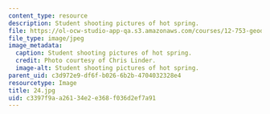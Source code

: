 ```yaml
---
content_type: resource
description: Student shooting pictures of hot spring.
file: https://ol-ocw-studio-app-qa.s3.amazonaws.com/courses/12-753-geodynamics-seminar-spring-2006/c3397f9aa26134e2e368f036d2ef7a91_24.jpg
file_type: image/jpeg
image_metadata:
  caption: Student shooting pictures of hot spring.
  credit: Photo courtesy of Chris Linder.
  image-alt: Student shooting pictures of hot spring.
parent_uid: c3d972e9-df6f-b026-6b2b-4704032328e4
resourcetype: Image
title: 24.jpg
uid: c3397f9a-a261-34e2-e368-f036d2ef7a91
---
```

